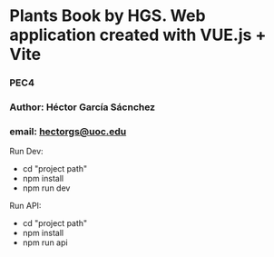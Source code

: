 # Plants Book by HGS. Web application created with VUE.js + Vite


### PEC4 
### Author: Héctor García Sácnchez
### email: hectorgs@uoc.edu

Run Dev: 

- cd "project path"
- npm install
- npm run dev 

Run API: 

- cd "project path"
- npm install
- npm run api


